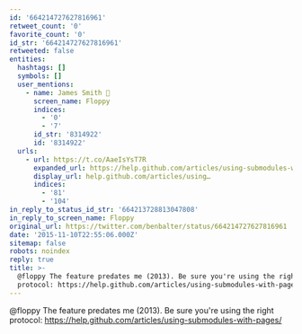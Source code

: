 ```yaml
---
id: '664214727627816961'
retweet_count: '0'
favorite_count: '0'
id_str: '664214727627816961'
retweeted: false
entities:
  hashtags: []
  symbols: []
  user_mentions:
    - name: James Smith 💾
      screen_name: Floppy
      indices:
        - '0'
        - '7'
      id_str: '8314922'
      id: '8314922'
  urls:
    - url: https://t.co/AaeIsYsT7R
      expanded_url: https://help.github.com/articles/using-submodules-with-pages/
      display_url: help.github.com/articles/using…
      indices:
        - '81'
        - '104'
in_reply_to_status_id_str: '664213728813047808'
in_reply_to_screen_name: Floppy
original_url: https://twitter.com/benbalter/status/664214727627816961
date: '2015-11-10T22:55:06.000Z'
sitemap: false
robots: noindex
reply: true
title: >-
  @floppy The feature predates me (2013). Be sure you're using the right
  protocol: https://help.github.com/articles/using-submodules-with-pages/
---
```


@floppy The feature predates me (2013). Be sure you're using the right protocol: https://help.github.com/articles/using-submodules-with-pages/
